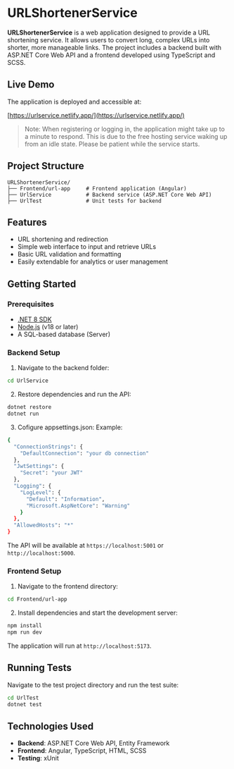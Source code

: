 # URLShortenerService

**URLShortenerService** is a web application designed to provide a URL shortening service. It allows users to convert long, complex URLs into shorter, more manageable links. The project includes a backend built with ASP.NET Core Web API and a frontend developed using TypeScript and SCSS.


## Live Demo

The application is deployed and accessible at:

[https://urlservice.netlify.app/](https://urlservice.netlify.app/)

> Note: When registering or logging in, the application might take up to a minute to respond. This is due to the free hosting service waking up from an idle state. Please be patient while the service starts.



## Project Structure

```
URLShortenerService/
├── Frontend/url-app     # Frontend application (Angular)
├── UrlService           # Backend service (ASP.NET Core Web API)
├── UrlTest              # Unit tests for backend
```

## Features

- URL shortening and redirection
- Simple web interface to input and retrieve URLs
- Basic URL validation and formatting
- Easily extendable for analytics or user management

## Getting Started

### Prerequisites

- [.NET 8 SDK](https://dotnet.microsoft.com/download)
- [Node.js](https://nodejs.org/) (v18 or later)
- A SQL-based database (Server)

### Backend Setup

1. Navigate to the backend folder:

```bash
cd UrlService
```

2. Restore dependencies and run the API:

```bash
dotnet restore
dotnet run
```
3. Cofigure appsettings.json:
Example:
```bash
{
  "ConnectionStrings": {
    "DefaultConnection": "your db connection"
  },
  "JwtSettings": {
    "Secret": "your JWT"
  },
  "Logging": {
    "LogLevel": {
      "Default": "Information",
      "Microsoft.AspNetCore": "Warning"
    }
  },
  "AllowedHosts": "*"
}
```

The API will be available at `https://localhost:5001` or `http://localhost:5000`.

### Frontend Setup

1. Navigate to the frontend directory:

```bash
cd Frontend/url-app
```

2. Install dependencies and start the development server:

```bash
npm install
npm run dev
```

The application will run at `http://localhost:5173`.

## Running Tests

Navigate to the test project directory and run the test suite:

```bash
cd UrlTest
dotnet test
```

## Technologies Used

- **Backend**: ASP.NET Core Web API, Entity Framework
- **Frontend**: Angular, TypeScript, HTML, SCSS
- **Testing**: xUnit

